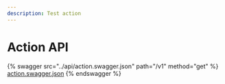 ```yaml
---
description: Test action
---
```


# Action API

{% swagger src="../api/action.swagger.json" path="/v1" method="get" %}
[action.swagger.json](<../api/action.swagger.json>)
{% endswagger %}
